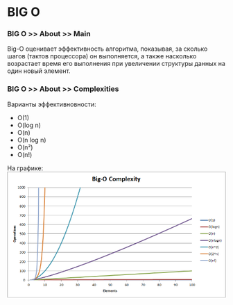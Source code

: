 # BIG O

### BIG O >> About >> Main
Big-О оценивает эффективность алгоритма, показывая, за сколько шагов (тактов процессора) он выполняется, а также насколько возрастает время его выполнения при увеличении структуры данных на один новый элемент.

### BIG O >> About >> Complexities
Варианты эффективновности:
- О(1)
- O(log n)
- O(n)
- O(n log n)
- O(n²)
- O(n!)

На графике:
![big-O](../Images/big-o.png)